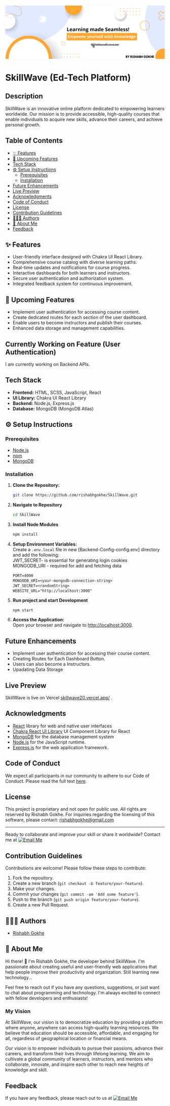 ![SkillWave Banner](src/assets/images/SkillWave%20Banner.png)

# SkillWave (Ed-Tech Platform)

## Description

SkillWave is an innovative online platform dedicated to empowering learners worldwide. Our mission is to provide accessible, high-quality courses that enable individuals to acquire new skills, advance their careers, and achieve personal growth.

## Table of Contents

- [✨ Features](#-features)
- [🚀 Upcoming Features](#-upcoming-features)
- [Tech Stack](#tech-stack)
- [⚙️ Setup Instructions](#️-setup-instructions)
  - [Prerequisites](#prerequisites)
  - [Installation](#installation)
- [Future Enhancements](#future-enhancements)
- [Live Preview](#live-preview)
- [Acknowledgments](#acknowledgments)
- [Code of Conduct](#code-of-conduct)
- [License](#license)
- [Contribution Guidelines](#contribution-guidelines)
- [👨🏻‍💻 Authors](#-authors)
- [🚀 About Me](#-about-me)
- [Feedback](#feedback)

## ✨ Features

- User-friendly interface designed with Chakra UI React Library.
- Comprehensive course catalog with diverse learning paths.
- Real-time updates and notifications for course progress.
- Interactive dashboards for both learners and instructors.
- Secure user authentication and authorization system.
- Integrated feedback system for continuous improvement.

## 🚀 Upcoming Features

- Implement user authentication for accessing course content.
- Create dedicated routes for each section of the user dashboard.
- Enable users to become instructors and publish their courses.
- Enhanced data storage and management capabilities.

## Currently Working on Feature (User Authentication)

I am currently working on Backend APIs.

## Tech Stack

- **Frontend:** HTML, SCSS, JavaScript, React
- **UI Library:** Chakra UI React Library
- **Backend:** Node.js, Express.js
- **Database:** MongoDB (MongoDB Atlas)

## ⚙︎ Setup Instructions

### Prerequisites

- [Node.js](https://nodejs.org/)
- [npm](https://www.npmjs.com/)
- [MongoDB](https://www.mongodb.com/)

### Installation

1. **Clone the Repository:**

   ```bash
   git clone https://github.com/rishabhgokhe/SkillWave.git

   ```

2. **Navigate to Repository**

   ```bash
   cd SkillWave

   ```

3. **Install Node Modules**

   ```bash
   npm install

   ```

4. **Setup Environment Variables:**  
   Create a `.env.local` file in new [Backend-Config-config.env] directory and add the following:  
    JWT_SECRET- is essential for generating login cookies
   <br/>
   MONGODB_URI - required for add and fetching data
   <br/>

   ```plaintext
   PORT=4000
   MONGODB_URI=<your-mongodb-connection-string>
   JWT_SECRET=<randomString>
   WEBSITE_URL="http://localhost:3000"

   ```

5. **Run project and start Development**

   ```bash
   npm start

   ```

6. **Access the Application:**  
   Open your browser and navigate to [http://localhost:3000](http://localhost:3000).

## Future Enhancements

- Implement user authentication for accessing their course content.
- Creating Routes for Each Dashboard Button.
- Users can also become a Instructors.
- Upadating Data Storage

## Live Preview

SkillWave is live on Vercel [skillwave20.vercel.app/](https://skillwave20.vercel.app/) .

## Acknowledgments

- [React](https://react.dev/) library for web and native user interfaces
- [Chakra React UI Library](https://v2.chakra-ui.com/) UI Component Library for React
- [MongoDB](https://www.mongodb.com/) for the database management system
- [Node.js](https://nodejs.org/) for the JavaScript runtime.
- [Express.js](https://expressjs.com/) for the web application framework.

## Code of Conduct

We expect all participants in our community to adhere to our Code of Conduct. Please read the full text [here](CODE_OF_CONDUCT.md).

## License

This project is proprietary and not open for public use. All rights are reserved by Rishabh Gokhe.
For inquiries regarding the licensing of this software, please contact: rishabhgokhe@gmail.com

---

Ready to collaborate and improve your skill or share it worldwide? Contact me at [![Email Me](https://img.shields.io/badge/Email-Me-black?style=flat&logo=[YOUR_ICON_URL]&logoColor=white)](mailto:rishabhgokhe2004@gmail.com)

## Contribution Guidelines

Contributions are welcome! Please follow these steps to contribute:

1. Fork the repository.
2. Create a new branch (`git checkout -b feature/your-feature`).
3. Make your changes.
4. Commit your changes (`git commit -am 'Add some feature'`).
5. Push to the branch (`git push origin feature/your-feature`).
6. Create a new Pull Request.

## 👨🏻‍💻 Authors

- [Rishabh Gokhe](https://www.github.com/rishabhgokhe)

## 🚀 About Me

Hi there! 👋 I'm Rishabh Gokhe, the developer behind SkillWave. I'm passionate about creating useful and user-friendly web applications that help people improve their productivity and organization. Still learning new technology...

Feel free to reach out if you have any questions, suggestions, or just want to chat about programming and technology. I'm always excited to connect with fellow developers and enthusiasts!

### My Vision

At SkillWave, our vision is to democratize education by providing a platform where anyone, anywhere can access high-quality learning resources. We believe that education should be accessible, affordable, and engaging for all, regardless of geographical location or financial means.

Our vision is to empower individuals to pursue their passions, advance their careers, and transform their lives through lifelong learning. We aim to cultivate a global community of learners, instructors, and mentors who collaborate, innovate, and inspire each other to reach new heights of knowledge and skill.

## Feedback

If you have any feedback, please reach out to us at
[![Email Me](https://img.shields.io/badge/Email-Me-black?style=flat&logo=[YOUR_ICON_URL]&logoColor=white)](mailto:rishabhgokhe2004@gmail.com)
